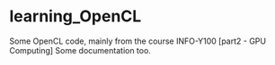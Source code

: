 # learning_OpenCL
Some OpenCL code, mainly from the course INFO-Y100 [part2 - GPU Computing] 
Some documentation too. 